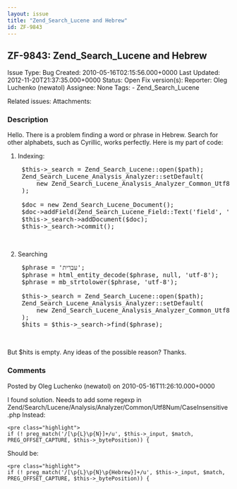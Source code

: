 ```yaml
---
layout: issue
title: "Zend_Search_Lucene and Hebrew"
id: ZF-9843
---
```


ZF-9843: Zend\_Search\_Lucene and Hebrew
----------------------------------------

 Issue Type: Bug Created: 2010-05-16T02:15:56.000+0000 Last Updated: 2012-11-20T21:37:35.000+0000 Status: Open Fix version(s): 
 Reporter:  Oleg Luchenko (newatol)  Assignee:  None  Tags: - Zend\_Search\_Lucene
 
 Related issues: 
 Attachments: 
### Description

Hello. There is a problem finding a word or phrase in Hebrew. Search for other alphabets, such as Cyrillic, works perfectly. Here is my part of code:

1. Indexing:
 

    <pre class="highlight">
    $this->_search = Zend_Search_Lucene::open($path);
    Zend_Search_Lucene_Analysis_Analyzer::setDefault(
        new Zend_Search_Lucene_Analysis_Analyzer_Common_Utf8Num_CaseInsensitive()
    );
    
    $doc = new Zend_Search_Lucene_Document();
    $doc->addField(Zend_Search_Lucene_Field::Text('field', 'עִבְרִית','utf-8'));
    $this->_search->addDocument($doc);
    $this->_search->commit();


1. Searching
 

    <pre class="highlight">
    $phrase = 'עִבְרִית';
    $phrase = html_entity_decode($phrase, null, 'utf-8');
    $phrase = mb_strtolower($phrase, 'utf-8');
    
    $this->_search = Zend_Search_Lucene::open($path);
    Zend_Search_Lucene_Analysis_Analyzer::setDefault(
        new Zend_Search_Lucene_Analysis_Analyzer_Common_Utf8Num_CaseInsensitive()
    );
    $hits = $this->_search->find($phrase);


But $hits is empty. Any ideas of the possible reason? Thanks.

 

 

### Comments

Posted by Oleg Luchenko (newatol) on 2010-05-16T11:26:10.000+0000

I found solution. Needs to add some regexp in Zend/Search/Lucene/Analysis/Analyzer/Common/Utf8Num/CaseInsensitive.php Instead:

 
    <pre class="highlight">
    if (! preg_match('/[\p{L}\p{N}]+/u', $this->_input, $match, PREG_OFFSET_CAPTURE, $this->_bytePosition)) {


Should be:

 
    <pre class="highlight">
    if (! preg_match('/[\p{L}\p{N}\p{Hebrew}]+/u', $this->_input, $match, PREG_OFFSET_CAPTURE, $this->_bytePosition)) {


 

 